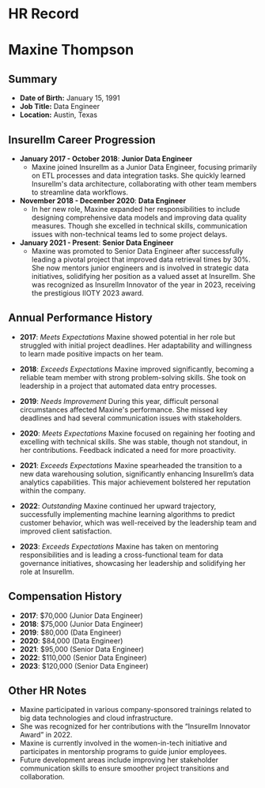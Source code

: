 # HR Record

# Maxine Thompson

## Summary

- **Date of Birth:** January 15, 1991
- **Job Title:** Data Engineer
- **Location:** Austin, Texas

## Insurellm Career Progression

- **January 2017 - October 2018**: **Junior Data Engineer**
  - Maxine joined Insurellm as a Junior Data Engineer, focusing primarily on ETL processes and data integration tasks. She quickly learned Insurellm's data architecture, collaborating with other team members to streamline data workflows.
- **November 2018 - December 2020**: **Data Engineer**
  - In her new role, Maxine expanded her responsibilities to include designing comprehensive data models and improving data quality measures. Though she excelled in technical skills, communication issues with non-technical teams led to some project delays.
- **January 2021 - Present**: **Senior Data Engineer**
  - Maxine was promoted to Senior Data Engineer after successfully leading a pivotal project that improved data retrieval times by 30%. She now mentors junior engineers and is involved in strategic data initiatives, solidifying her position as a valued asset at Insurellm. She was recognized as Insurellm Innovator of the year in 2023, receiving the prestigious IIOTY 2023 award.

## Annual Performance History

- **2017**: _Meets Expectations_
  Maxine showed potential in her role but struggled with initial project deadlines. Her adaptability and willingness to learn made positive impacts on her team.

- **2018**: _Exceeds Expectations_
  Maxine improved significantly, becoming a reliable team member with strong problem-solving skills. She took on leadership in a project that automated data entry processes.

- **2019**: _Needs Improvement_
  During this year, difficult personal circumstances affected Maxine's performance. She missed key deadlines and had several communication issues with stakeholders.

- **2020**: _Meets Expectations_
  Maxine focused on regaining her footing and excelling with technical skills. She was stable, though not standout, in her contributions. Feedback indicated a need for more proactivity.

- **2021**: _Exceeds Expectations_
  Maxine spearheaded the transition to a new data warehousing solution, significantly enhancing Insurellm’s data analytics capabilities. This major achievement bolstered her reputation within the company.

- **2022**: _Outstanding_
  Maxine continued her upward trajectory, successfully implementing machine learning algorithms to predict customer behavior, which was well-received by the leadership team and improved client satisfaction.

- **2023**: _Exceeds Expectations_
  Maxine has taken on mentoring responsibilities and is leading a cross-functional team for data governance initiatives, showcasing her leadership and solidifying her role at Insurellm.

## Compensation History

- **2017**: $70,000 (Junior Data Engineer)
- **2018**: $75,000 (Junior Data Engineer)
- **2019**: $80,000 (Data Engineer)
- **2020**: $84,000 (Data Engineer)
- **2021**: $95,000 (Senior Data Engineer)
- **2022**: $110,000 (Senior Data Engineer)
- **2023**: $120,000 (Senior Data Engineer)

## Other HR Notes

- Maxine participated in various company-sponsored trainings related to big data technologies and cloud infrastructure.
- She was recognized for her contributions with the “Insurellm Innovator Award” in 2022.
- Maxine is currently involved in the women-in-tech initiative and participates in mentorship programs to guide junior employees.
- Future development areas include improving her stakeholder communication skills to ensure smoother project transitions and collaboration.
